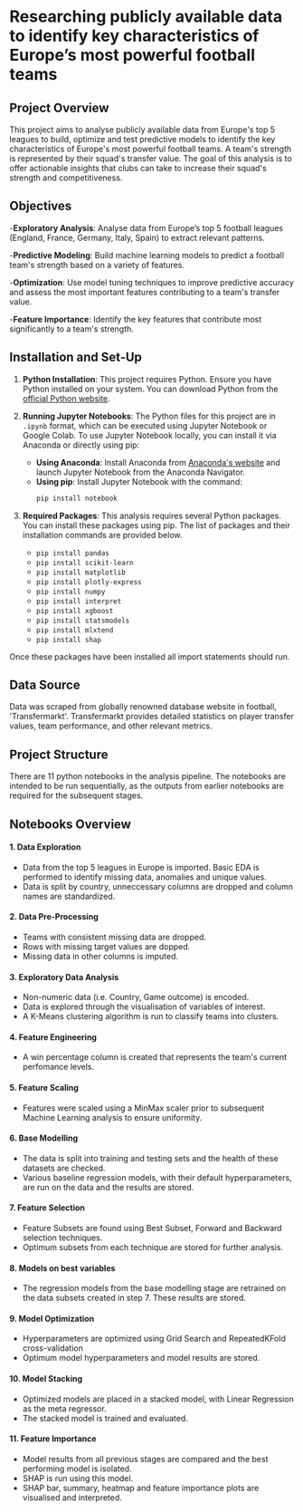 # Researching publicly available data to identify key characteristics of Europe’s most powerful football teams

## Project Overview

This project aims to analyse publicly available data from Europe's top 5 leagues to build, optimize and test predictive models to identify the key characteristics of Europe's most powerful football teams. A team's strength is represented by their squad's transfer value. The goal of this analysis is to offer actionable insights that clubs can take to increase their squad's strength and competitiveness.

## Objectives

-**Exploratory Analysis**: Analyse data from Europe’s top 5 football leagues (England, France, Germany, Italy, Spain) to extract relevant patterns.

-**Predictive Modeling**: Build machine learning models to predict a football team's strength based on a variety of features.

-**Optimization**: Use model tuning techniques to improve predictive accuracy and assess the most important features contributing to a team's transfer value.

-**Feature Importance**: Identify the key features that contribute most significantly to a team's strength.

## Installation and Set-Up

1. **Python Installation**: This project requires Python. Ensure you have Python installed on your system. You can download Python from the [official Python website](https://www.python.org/downloads/).

2. **Running Jupyter Notebooks**: The Python files for this project are in `.ipynb` format, which can be executed using Jupyter Notebook or Google Colab. To use Jupyter Notebook locally, you can install it via Anaconda or directly using pip:
   - **Using Anaconda**: Install Anaconda from [Anaconda's website](https://www.anaconda.com/products/distribution) and launch Jupyter Notebook from the Anaconda Navigator.
   - **Using pip**: Install Jupyter Notebook with the command:
     ```bash
     pip install notebook
     ```
     
3. **Required Packages**: This analysis requires several Python packages. You can install these packages using pip. The list of packages and their installation commands are provided below.

   - `pip install pandas`
   - `pip install scikit-learn`
   - `pip install matplotlib`
   - `pip install plotly-express`
   - `pip install numpy`
   - `pip install interpret`
   - `pip install xgboost`
   - `pip install statsmodels`
   - `pip install mlxtend`
   - `pip install shap`
      
Once these packages have been installed all import statements should run.

## Data Source

Data was scraped from globally renowned database website in football, 'Transfermarkt'. Transfermarkt provides detailed statistics on player transfer values, team performance, and other relevant metrics.

## Project Structure

There are 11 python notebooks in the analysis pipeline. The notebooks are intended to be run sequentially, as the outputs from earlier notebooks are required for the subsequent stages.

## Notebooks Overview
#### 1. Data Exploration 
   - Data from the top 5 leagues in Europe is imported. Basic EDA is performed to identify missing data, anomalies and unique values.
   - Data is split by country, unneccessary columns are dropped and column names are standardized. 

#### 2. Data Pre-Processing
   - Teams with consistent missing data are dropped.
   - Rows with missing target values are dopped.
   - Missing data in other columns is imputed.

#### 3. Exploratory Data Analysis 
   - Non-numeric data (i.e. Country, Game outcome) is encoded.
   - Data is explored through the visualisation of variables of interest.
   - A K-Means clustering algorithm is run to classify teams into clusters.
     
#### 4. Feature Engineering
   - A win percentage column is created that represents the team's current perfomance levels.
      
#### 5. Feature Scaling
   - Features were scaled using a MinMax scaler prior to subsequent Machine Learning analysis to ensure uniformity.
     
#### 6. Base Modelling
   - The data is split into training and testing sets and the health of these datasets are checked. 
   - Various baseline regression models, with their default hyperparameters, are run on the data and the results are stored.
     
#### 7. Feature Selection 
   - Feature Subsets are found using Best Subset, Forward and Backward selection techniques.
   - Optimum subsets from each technique are stored for further analysis.
     
#### 8. Models on best variables
   - The regression models from the base modelling stage are retrained on the data subsets created in step 7. These results are stored.

#### 9. Model Optimization 
   - Hyperparameters are optimized using Grid Search and RepeatedKFold cross-validation
   - Optimum model hyperparameters and model results are stored.
     
#### 10. Model Stacking 
   - Optimized models are placed in a stacked model, with Linear Regression as the meta regressor. 
   - The stacked model is trained and evaluated.
     
#### 11. Feature Importance
   - Model results from all previous stages are compared and the best performing model is isolated.
   - SHAP is run using this model.
   - SHAP bar, summary, heatmap and feature importance plots are visualised and interpreted. 


